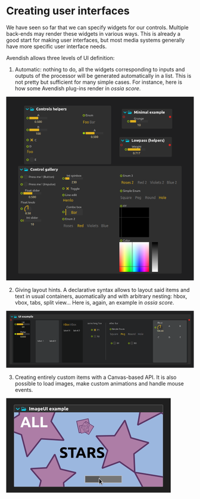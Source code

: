 # Creating user interfaces

We have seen so far that we can specify widgets for our controls. Multiple back-ends may render these widgets in various ways.
This is already a good start for making user interfaces, but most media systems generally have more specific user interface needs.

Avendish allows three levels of UI definition: 

1. Automatic: nothing to do, all the widgets corresponding to inputs and outputs of the processor will be generated automatically in a list. This is not pretty but sufficient for many simple cases. For instance, here is how some Avendish plug-ins render in *ossia score*.

![Basic UI](images/ui-basic.png)

2. Giving layout hints. A declarative syntax allows to layout said items and text in usual containers, auomatically and with arbitrary nesting: hbox, vbox, tabs, split view... Here is, again, an example in *ossia score*.

![Basic UI](images/ui-layout.png)

3. Creating entirely custom items with a Canvas-based API. It is also possible to load images, make custom animations and handle mouse events.

![Basic UI](images/ui-image.gif)